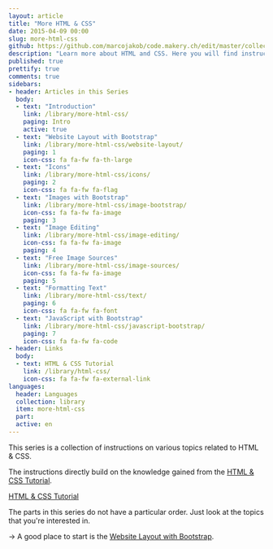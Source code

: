```yaml
---
layout: article
title: "More HTML & CSS"
date: 2015-04-09 00:00
slug: more-html-css
github: https://github.com/marcojakob/code.makery.ch/edit/master/collections/library/more-html-css-en.md
description: "Learn more about HTML and CSS. Here you will find instructions on website layout, images, Bootstrap, and more."
published: true
prettify: true
comments: true
sidebars:
- header: Articles in this Series
  body:
  - text: "Introduction"
    link: /library/more-html-css/
    paging: Intro
    active: true
  - text: "Website Layout with Bootstrap"
    link: /library/more-html-css/website-layout/
    paging: 1
    icon-css: fa fa-fw fa-th-large
  - text: "Icons"
    link: /library/more-html-css/icons/
    paging: 2
    icon-css: fa fa-fw fa-flag
  - text: "Images with Bootstrap"
    link: /library/more-html-css/image-bootstrap/
    icon-css: fa fa-fw fa-image
    paging: 3
  - text: "Image Editing"
    link: /library/more-html-css/image-editing/
    icon-css: fa fa-fw fa-image
    paging: 4
  - text: "Free Image Sources"
    link: /library/more-html-css/image-sources/
    icon-css: fa fa-fw fa-image
    paging: 5
  - text: "Formatting Text"
    link: /library/more-html-css/text/
    paging: 6
    icon-css: fa fa-fw fa-font
  - text: "JavaScript with Bootstrap"
    link: /library/more-html-css/javascript-bootstrap/
    paging: 7
    icon-css: fa fa-fw fa-code
- header: Links
  body:
  - text: HTML & CSS Tutorial
    link: /library/html-css/
    icon-css: fa fa-fw fa-external-link
languages:
  header: Languages
  collection: library
  item: more-html-css
  part:
  active: en
---
```


This series is a collection of instructions on various topics related to HTML & CSS.

The instructions directly build on the knowledge gained from the [HTML & CSS Tutorial](/library/html-css/).

<a href="/library/html-css/" class="btn btn-warning"><i class="fa fa-hand-o-right"></i> HTML &amp; CSS Tutorial</a>

The parts in this series do not have a particular order. Just look at the topics that you're interested in.

&rarr; A good place to start is the [Website Layout with Bootstrap](/library/more-html-css/website-layout/).



<!-- MORE IDEAS


## Logomakr

* http://logomakr.com/
* https://www.youtube.com/watch?v=mFnKu3-n-HI#t=5905


## Bootstrap

* Formularelemente: Buttons, Checkbox, Radio-Button, Inputs, Textarea


## HTML

* Special Characters: 
  * http://learn.shayhowe.com/html-css/getting-to-know-html/#practice-1
  * http://copypastecharacter.com/
  * Buch S. 199
* Tables?


## More CSS

http://learn.shayhowe.com/html-css/getting-to-know-css/
Buch S. 244 ff.

* The Cascade
* Specificity
* Common properties
* Float
* Ränder (padding, margin, border), Buch S. 306 ff.


## Vorgehensweise/Arbeitsablauf zum erstellen einer Webseite

* Buch S. 458ff.
* Wireframes: http://gomockingbird.com, http://lovelycharts.com

-->